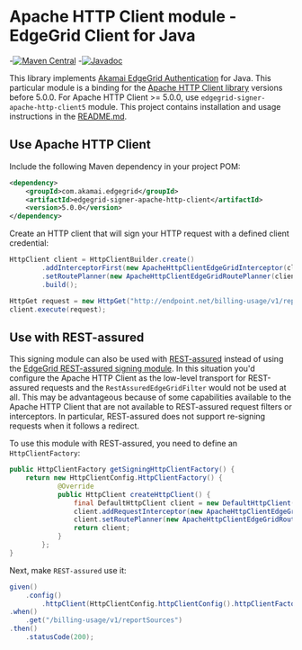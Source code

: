 # Apache HTTP Client module - EdgeGrid Client for Java

-[![Maven Central](https://maven-badges.herokuapp.com/maven-central/com.akamai.edgegrid/edgegrid-signer-apache-http-client/badge.svg)](https://maven-badges.herokuapp.com/maven-central/com.akamai.edgegrid/edgegrid-signer-apache-http-client)
-[![Javadoc](http://www.javadoc.io/badge/com.akamai.edgegrid/edgegrid-signer-apache-http-client.svg)](http://www.javadoc.io/doc/com.akamai.edgegrid/edgegrid-signer-apache-http-client)

This library implements [Akamai EdgeGrid Authentication](https://techdocs.akamai.com/developer/docs/authenticate-with-edgegrid) for Java.
This particular module is a binding for the [Apache HTTP Client library](https://hc.apache.org/) versions before 5.0.0.
For Apache HTTP Client >= 5.0.0, use `edgegrid-signer-apache-http-client5` module.
This project contains installation and usage instructions in the [README.md](../README.md).

## Use Apache HTTP Client

Include the following Maven dependency in your project POM:

```xml
<dependency>
    <groupId>com.akamai.edgegrid</groupId>
    <artifactId>edgegrid-signer-apache-http-client</artifactId>
    <version>5.0.0</version>
</dependency>
```

Create an HTTP client that will sign your HTTP request with a defined client credential:

```java
HttpClient client = HttpClientBuilder.create()
        .addInterceptorFirst(new ApacheHttpClientEdgeGridInterceptor(clientCredential))
        .setRoutePlanner(new ApacheHttpClientEdgeGridRoutePlanner(clientCredential))
        .build();

HttpGet request = new HttpGet("http://endpoint.net/billing-usage/v1/reportSources");
client.execute(request);
```

## Use with REST-assured

This signing module can also be used with [REST-assured](https://github.com/rest-assured/rest-assured) instead of using the
[EdgeGrid REST-assured signing module](../edgegrid-signer-rest-assured). In this situation you'd configure the
Apache HTTP Client as the low-level transport for REST-assured requests and the
`RestAssuredEdgeGridFilter` would not be used at all. This may be advantageous
because of some capabilities available to the Apache HTTP Client that are not
available to REST-assured request filters or interceptors. In particular,
REST-assured does not support re-signing requests when it follows a redirect.

To use this module with REST-assured, you need to define an `HttpClientFactory`:

```java
public HttpClientFactory getSigningHttpClientFactory() {
    return new HttpClientConfig.HttpClientFactory() {
            @Override
            public HttpClient createHttpClient() {
                final DefaultHttpClient client = new DefaultHttpClient();
                client.addRequestInterceptor(new ApacheHttpClientEdgeGridInterceptor(clientCredential));
                client.setRoutePlanner(new ApacheHttpClientEdgeGridRoutePlanner(clientCredential));
                return client;
            }
        };
}
```

Next, make `REST-assured` use it:

```java
given()
    .config()
        .httpClient(HttpClientConfig.httpClientConfig().httpClientFactory(getSigningHttpClientFactory()))
.when()
    .get("/billing-usage/v1/reportSources")
.then()
    .statusCode(200);
```
